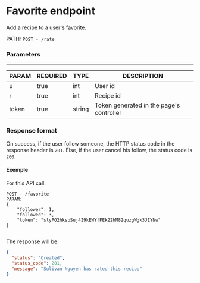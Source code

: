 # Favorite endpoint

Add a recipe to a user's favorite.

PATH: `POST - /rate`

### Parameters
___
|     PARAM     |    REQUIRED     |   TYPE   | DESCRIPTION                              |
| --------------| --------------- | -------- | ---------------------------------------- |
| u             |      true       | int      | User id                                  |
| r             |      true       | int      | Recipe id                                |
| token         |      true       | string   | Token generated in the page's controller |

### Response format
On success, if the user follow someone, the HTTP status code in the response header is `201`. Else, if the user cancel his follow, the status code is `200`.

#### Exemple
For this API call:
```
POST - /favorite
PARAM:
{
	"follower": 1,
	"followed": 3,
	"token": "slyPO2hksbSuj4I9kEWYfFEk22hM82quzgWgk3JIYNw"
}


```

The response will be:

```JSON
{
  "status": "Created",
  "status_code": 201,
  "message": "Sulivan Nguyen has rated this recipe"
}
```
